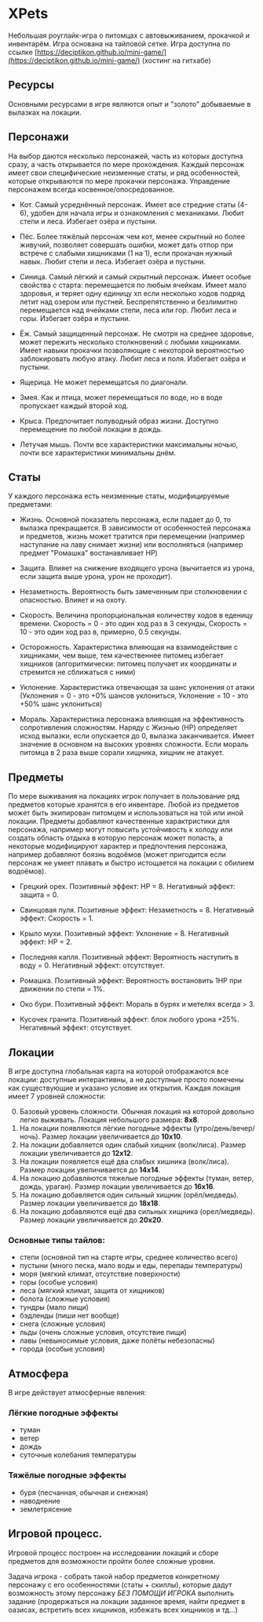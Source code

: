 # XPets

Небольшая роуглайк-игра о питомцах с автовыживанием, прокачкой и инвентарём.
Игра основана на тайловой сетке.
Игра доступна по ссылке [https://deciptikon.github.io/mini-game/](https://deciptikon.github.io/mini-game/) (хостинг на гитхабе)

## Ресурсы

Основными ресурсами в игре являются опыт и "золото" добываемые в вылазках на локации.

## Персонажи

На выбор даются несколько персонажей, часть из которых доступна сразу, а часть открывается по мере прохождения. Каждый персонаж имеет свои специфические неизменные статы, и ряд особенностей, которые открываются по мере прокачки персонажа.
Управдение персонажем всегда косвенное/опосредованное.

- Кот. Самый усреднённый персонаж. Имеет все стредние статы (4-6), удобен для начала игры и ознакомления с механиками.
  Любит степи и леса.
  Избегает озёра и пустыни.

- Пёс. Более тяжёлый персонаж чем кот, менее скрытный но более живучий, позволяет совершать ошибки, может дать отпор при встрече с слабыми хищниками (1 на 1), если прокачан нужный навык.
  Любит степи и леса.
  Избегает озёра и пустыни.

- Синица. Самый лёгкий и самый скрытный персонаж. Имеет особые свойства с старта: перемещается по любым ячейкам. Имеет мало здоровья, и теряет одну единицу хп если несколько ходов подряд летит над озером или пустней. Беспрепятственно и безлимитно перемещается над ячейками степи, леса или гор.
  Любит леса и горы.
  Избегает озёра и пустыни.

- Ёж. Самый защищенный персонаж. Не смотря на среднее здоровье, может пережить несколько столкновений с любыми хищниками. Имеет навыки прокачки позволяющие с некоторой вероятностью заблокировать любую атаку.
  Любит леса и поля.
  Избегает озёра и пустыни.

- Ящерица. Не может перемещатсья по диагонали.

- Змея. Как и птица, может перемещаться по воде, но в воде пропускает каждый второй ход.

- Крыса. Предпочитает полуводный образ жизни. Доступно перемещение по любой локации в дождь.

- Летучая мышь. Почти все характеристики максимальны ночью, почти все характеристики минимальны днём.

## Статы

У каждого персонажа есть неизменные статы, модифицируемые предметами:

- Жизнь. Основной показатель персонажа, если падает до 0, то вылазка прекращается. В зависимости от особенностей персонажа и предметов, жизнь может тратится при перемещении (например наступание на лаву снимает жизни) или восполняться (например предмет "Ромашка" востанавливает HP)

- Защита. Влияет на снижение входящего урона (вычитается из урона, если защита выше урона, урон не проходит).

- Незаметность. Вероятность быть замеченным при столкновении с опасностью. Влияет и на охоту.

- Скорость. Величина пропорциональная количеству ходов в еденицу времени. Скорость = 0 - это один ход раз в 3 секунды, Скорость = 10 - это один ход раз в, примерно, 0.5 секунды.

- Осторожность. Характеристика влияющая на взаимодействие с хищниками, чем выше, тем качественнее питомец избегает хищников (алгоритмически: питомец получает их координаты и стремится не сближаться с ними)

- Уклонение. Характеристика отвечающая за шанс уклонения от атаки (Уклонения = 0 - это +0% шансов уклониться, Уклонение = 10 - это +50% шанс уклониться)

- Мораль. Характеристика персонажа влияющая на эффективность сопротивления сложностям. Наряду с Жизнью (HP) определяет исход вылазки, если опускается до 0, вылазка заканчивается. Имеет значение в основном на высоких уровнях сложности. Если мораль питомца в 2 раза выше сорали хищника, хищник не атакует.

## Предметы

По мере выживания на локациях игрок получает в пользование ряд предметов которые хранятся в его инвентаре. Любой из предметов может быть экипирован питомцем и использоваться на той или иной локации. Предметы добавляют качественные характристики для персонажа, например могут повысить устойчивость к холоду или создать область отдыха в которую персонаж может попасть, а некоторые модифицируют характер и предпочтения персонажа, например добавляют боязнь водоёмов (может пригодится если персонаж не умеет плавать и быстро истощается на локации с обилием водоёмов).

- Грецкий орех. Позитивный эффект: HP = 8. Негативный эффект: защита = 0.

- Свинцовая пуля. Позитивные эффект: Незаметность = 8. Негативный эффект: Скорость = 1.

- Крыло мухи. Позитивный эффект: Уклонение = 8. Негативный эффект: HP = 2.

- Последняя капля. Позитивный эффект: Вероятность наступить в воду = 0. Негативный эффект: отсутствует.

- Ромашка. Позитивный эффект: Вероятность востановить 1HP при движении по степи = 1%.

- Око бури. Позитивный эффект: Мораль в бурях и метелях всегда > 3.

- Кусочек гранита. Позитивный эффект: блок любого урона +25%. Негативный эффект: отсутствует.

## Локации

В игре доступна глобальная карта на которой отображаются все локации: доступные интерактивны, а не доступные просто помечены как существующие и указано условие их открытия.
Каждая локация имеет 7 уровней сложности:

0. Базовый уровень сложности. Обычная локация на которой довольно легко выживать. Локация небольшого размера: **8х8**.
1. На локации появляются лёгкие погодные эффекты (утро/день/вечер/ночь). Размер локации увеличивается до **10х10**.
2. На локации добавляется один слабый хищник (волк/лиса). Размер локации увеличивается до **12х12**.
3. На локации появляется ещё два слабых хишника (волк/лиса). Размер локации увеличивается до **14х14**.
4. На локацию добавляются тяжелые погодные эффекты (туман, ветер, дождь, ураган). Размер локации увеличивается до **16х16**.
5. На локацию добавляется один сильный хищник (орёл/медведь). Размер локации увеличивается до **18х18**.
6. На локацию добавляются ещё два сильных хищника (орел/медведь). Размер локации увеличивается до **20х20**.

### Основные типы тайлов:

- степи (основной тип на старте игры, среднее количество всего)
- пустыни (много песка, мало воды и еды, перепады температуры)
- моря (мягкий климат, отсутствие поверхности)
- горы (особые условия)
- леса (мягкий климат, защита от хищников)
- болота (сложные условия)
- тундры (мало пищи)
- бэдленды (пиши нет вообще)
- снега (сложные условия)
- льды (очень сложные условия, отсутствие пищи)
- лавы (невыносимые условия, даже полёты небезопасны)
- города (особые условия)

## Атмосфера

В игре действует атмосферные явления:

### Лёгкие погодные эффекты

- туман
- ветер
- дождь
- суточные колебания температуры

### Тяжёлые погодные эффекты

- буря (песчанная, обычная и снежная)
- наводнение
- землетрясение

## Игровой процесс.

Игровой процесс построен на исследовании локаций и сборе предметов для возможности пройти более сложные уровни.

Задача игрока - собрать такой набор предметов конкретному персонажу с его особенностями (статы + скиллы), которые дадут возможность этому персонажу _БЕЗ ПОМОЩИ ИГРОКА_ выполнить задание (продержаться на локации заданное время, найти предмет в оазисах, встретить всех хищников, избежать всех хищников и тд...)
